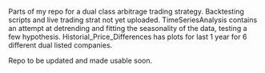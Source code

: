 Parts of my repo for a dual class arbitrage trading strategy. Backtesting scripts and live trading strat not yet uploaded.  TimeSeriesAnalysis contains an attempt at detrending and fitting the seasonality of the data, testing a few hypothesis. Historial_Price_Differences has plots for last 1 year for 6 different dual listed companies. 

Repo to be updated and made usable soon. 
